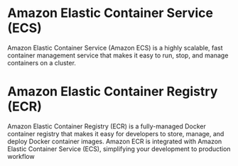 # Amazon Elastic Container Service (ECS)

Amazon Elastic Container Service (Amazon ECS) is a highly scalable, fast container management service that makes it easy to run, stop, and manage containers on a cluster.

# Amazon Elastic Container Registry (ECR)

Amazon Elastic Container Registry (ECR) is a fully-managed Docker container registry that makes it easy for developers to store, manage, and deploy Docker container images. Amazon ECR is integrated with Amazon Elastic Container Service (ECS), simplifying your development to production workflow
